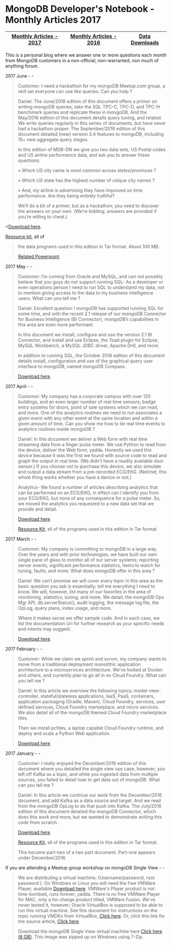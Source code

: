 MongoDB Developer's Notebook - Monthly Articles 2017
===================

| **[Monthly Articles - 2017](https://github.com/farrell0/MongoDB-Developers-Notebook/blob/master/README.md)**| **[Monthly Articles - 2016](https://github.com/farrell0/MongoDB-Developers-Notebook/blob/master/2016/README.md)**| **[Data Downloads](https://github.com/farrell0/MongoDB-Developers-Notebook/blob/master/data_download/README.md)** |
|-------------------------|--------------------------|-----------------|

This is a personal blog where we answer one or more questions each month from MongoDB customers in a non-official, non-warranted, non much of anything forum.

2017 June - -

>Customer:
>I need a hackathon for my mongoDB Meetup.com group, a skill set everyone can use like 
>queries. Can you help ?
>
>Daniel:
>The June/2016 edition of this document offers a primer on writing mongoDB queries; take 
>the SQL TPC-C, TPC-D, and TPC-H benchmark queries and replicate these in mongoDB. And 
>the May/2016 edition of this document details query tuning, and related. We write queries 
>regularly in this series of documents, but have never had a hackathon proper. The 
>September/2016 edition of this document detailed (new) version 3.4 features to mongoDB, 
>including 15+ new aggregate query stages.
>
>In this edition of MDB-DN we give you two data sets, US Postal codes and US airline 
>performance data, and ask you to answer these questions:
>
>• Which US city name is most common across states/provinces ?
>
>• Which US state has the highest number of unique city names ?
>
>• And, my airline is advertising they have improved on time performance. Are they being entirely truthful?
>
>We’ll do a bit of a primer, but as a hackathon; you need to discover the answers on your 
>own. (We’re kidding; answers are provided if you’re willing to cheat.)
>
<[Download here](https://github.com/farrell0/MongoDB-Developers-Notebook/blob/master/articles/MDB_DN_2017_18_QueryHackathon.pdf).
>
[Resource kit](https://drive.google.com/open?id=0B37pFF1dJ894aURseGFjNE11MWM), all of 
>the data programs used in this edition in Tar format. About 100 MB.
>
>[Related Powerpoint](https://github.com/farrell0/MongoDB-Developers-Notebook/blob/master/articles/MDB_DN_2017_18_QueryHackathon_slides.pdf).


2017 May - -

>Customer:
>I’m coming from Oracle and MySQL, and can not possibly believe that you guys do not 
>support running SQL- As a developer or even operations person I need to run SQL to 
>understand my data, not to mention giving access to the data to my business intelligence 
>users. What can you tell me ?
>
>Daniel:
>Excellent question ! mongoDB has supported running SQL for some time, and with the 
>recent 2.1 release of our mongoDB Connector for Business Intelligence (BI Connector), 
>mongoDB’s capabilities in this area are even more performant.
>
>In this document we install, configure and use the version 2.1 BI Connector, and 
>install and use Eclipse, the Toad plugin for Eclipse, MySQL Workbench, a MySQL JDBC
>driver, Apache Drill, and more.
>
>In addition to running SQL, the October 2016 edition of this document details install, 
>configuration and use of the graphical query user interface to mongoDB, named mongoDB 
>Compass.
>
>[Download here](https://github.com/farrell0/MongoDB-Developers-Notebook/blob/master/articles/MDB_DN_2017_17_BiConnector2.pdf).

2017 April - -

>Customer:
>My company has a corporate campus with over 120 buildings, and an even larger number 
>of real time sensors; badge entry systems for doors, point of sale systems which we 
>can read, and more. One of the analytics routines we need to run associates a given 
>event with any other event at the same location and within a given amount of time. 
>Can you show me how to tie real time events to analytics routines inside mongoDB ?
>
>Daniel:
>In this document we deliver a Web form with real time streaming data from a finger 
>pulse meter. We use Python to read from the device, deliver the Web form, yadda.
>Honestly we used this device because it was the first we found with source code to
>read and graph the output in real time. (We didn't have a readily available door sensor.)
>If you choose not to purchase this device, we also simulate and output a data stream 
>from a pre-recorded ECG/EKG. (Net/net, this whole thing works whether you have a device
>or not.)
>
>Analytics- We found a number of articles describing analytics that can be performed
>on an ECG/EKG, in effect can I identify you from your ECG/EKG, but none of any consequence
>for a pulse meter. So, we moved the analytics you requested to a new data set that we 
>provide and detail.
>
>[Download here](https://github.com/farrell0/MongoDB-Developers-Notebook/blob/master/articles/MDB_DN_2017_16_IOT.pdf).
>
>[Resource Kit](https://github.com/farrell0/MongoDB-Developers-Notebook/blob/master/articles/MDB_DN_2017_16_IOT.tar),
>all of the programs used in this edition in Tar format.

2017 March - -

>Customer: 
>My company is committing to mongoDB in a large way. Over the years and with 
>prior technologies, we have built our own single pane of glass to monitor all of our 
>server systems; reporting server events, significant performance statistics, items to 
>watch for tuning, faults, and more. What does mongoDB offer in this area ?
>
>Daniel:
>We can’t promise we will cover every topic in this area as the basic question you ask 
>is essentially; tell me everything I need to know. We will, however, list many of our 
>favorites in the area of monitoring, statistics, tuning, and more. We detail; the mongoDB 
>Ops Mgr API, db.serverStatus(), audit logging, the message log file, the OpLog, query
>plans, index usage, and more.
>
>Where it makes sense we offer sample code. And in each case, we list the documentation 
>Url for further research as your specific needs and intents may suggest.
>
>[Download here](https://github.com/farrell0/MongoDB-Developers-Notebook/blob/master/articles/MDB_DN_2017_15_Monitoringb.pdf).

2017 February - -

>Customer:
>While we claim we sprint and scrum, my company wants to move from a traditional deployment 
>monolithic application architecture to a microservices architecture. We’ve looked at Docker 
>and others, and currently plan to go all in on Cloud Foundry. What can you tell me ?
>
>Daniel:
>In this article we overview the following topics; model-view-controller, stateful/stateless 
>applications, IaaS, PaaS, containers, application packaging (Gradle, Maven), Cloud Foundry, 
>services, user defined services, Cloud Foundry marketplace, and micro-services. We also
>detail all of the mongoDB themed Cloud Foundry marketplace tiles. 
>
>Then we install pcfdev, a laptop capable Cloud Foundry runtime, and deploy and scale a Python 
>Web application.
>
>[Download here](https://github.com/farrell0/MongoDB-Developers-Notebook/blob/master/articles/MDB_DN_2017_14b_CloudFoundry.pdf).

2017 January - -

>Customer:
>I really enjoyed the December/2016 edition of this document where you detailed the single 
>view use case, however; you left off Kafka as a topic, and while you ingested data from 
>multiple sources, you failed to detail how to get data out of mongoDB. What can you tell 
>me ?
>
>Daniel:
>In this article we continue our work from the December/2016 document, and add Kafka as a
>data source and target. And we read from the mongoDB OpLog to do that push into Kafka. The
>July/2016 edition of this document detailed the mongoDB Connector, which does this work 
>and more, but we wanted to demonstrate writing this code from scratch.
>
>[Download here](https://github.com/farrell0/MongoDB-Developers-Notebook/blob/master/articles/MDB_DN_2017_13_SingleView.pdf).
>
>[Resource Kit](https://github.com/farrell0/MongoDB-Developers-Notebook/blob/master/articles/MDB_DN_2017_13_SingleView.tar), all of the programs used in this edition in Tar format.
>
>This became part-two of a two part document. Part-one appears under December/2016.

If you are attending a Meetup group workshop on mongoDB Single View - -

>We are distributing a virtual machine; (Username/password, root password ). On Windows or 
>Linux you will need the free VMWare Player, available 
>[Download here](http://www.vmware.com/products/player/playerpro-evaluation.html). VMWare's Player product
>is not time-bombed, runs forever, yadda. There is no free VMWare Player for MAC, only a 
>for-charge product titled, VMWare Fusion. We've never tested it, however; Oracle VirtualBox 
>is supposed to be able to run this virtual machine. See this document for instructions on
>the topic running VMDKs from VirtualBox, 
>[Click here](https://github.com/farrell0/MongoDB-Developers-Notebook/blob/master/articles/OracleVirtualBoxToRunAVMDK.pdf). 
>Or, click this link for the source article, 
>[Click here](http://techathlon.com/how-to-run-a-vmdk-file-in-oracle-virtualbox/).
>
>Download the mongoDB Single View virtual machine here 
>[Click here (6 GB)](https://drive.google.com/file/d/0B37pFF1dJ894aEtRdEpCTnVKWTg). 
>This image was zipped up on Windows using 7-Zip.

